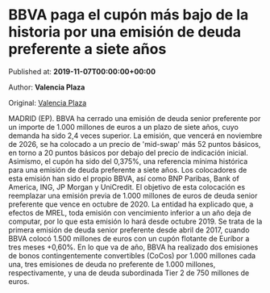 
# BBVA paga el cupón más bajo de la historia por una emisión de deuda preferente a siete años 

Published at: **2019-11-07T00:00:00+00:00**

Author: **Valencia Plaza**

Original: [Valencia Plaza](https://valenciaplaza.com/bbva-paga-el-cupon-mas-bajo-de-la-historia-por-una-emision-de-deuda-preferente-a-siete-anos)

MADRID (EP). BBVA ha cerrado una emisión de deuda senior preferente por un importe de 1.000 millones de euros a un plazo de siete años, cuyo demanda ha sido 2,4 veces superior. La emisión, que vencerá en noviembre de 2026, se ha colocado a un precio de 'mid-swap' más 52 puntos básicos, en torno a 20 puntos básicos por debajo del precio de indicación inicial.
Asimismo, el cupón ha sido del 0,375%, una referencia mínima histórica para una emisión de deuda preferente a siete años. Los colocadores de esta emisión han sido el propio BBVA, así como BNP Paribas, Bank of America, ING, JP Morgan y UniCredit.
El objetivo de esta colocación es reemplazar una emisión previa de 1.000 millones de euros de deuda senior preferente que vence en octubre de 2020. La entidad ha explicado que, a efectos de MREL, toda emisión con vencimiento inferior a un año deja de computar, por lo que esta emisión lo hará desde octubre 2019.
Se trata de la primera emisión de deuda senior preferente desde abril de 2017, cuando BBVA colocó 1.500 millones de euros con un cupón flotante de Euríbor a tres meses +0,60%. En lo que va de año, BBVA ha realizado dos emisiones de bonos contingentemente convertibles (CoCos) por 1.000 millones cada una, tres emisiones de deuda no preferente de 1.000 millones, respectivamente, y una de deuda subordinada Tier 2 de 750 millones de euros.
